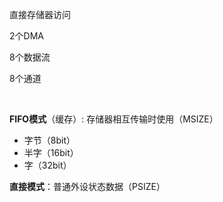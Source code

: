 直接存储器访问

2个DMA

8个数据流

8个通道

<br/>

**FIFO模式**（缓存）: 存储器相互传输时使用（MSIZE）

- 字节（8bit）
- 半字（16bit）
- 字（32bit）

**直接模式**：普通外设状态数据（PSIZE）